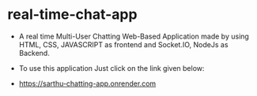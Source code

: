 # real-time-chat-app

- A real time Multi-User Chatting Web-Based Application made by using HTML, CSS, JAVASCRIPT as frontend and Socket.IO, NodeJs as Backend.

- To use this application Just click on the link given below:
- https://sarthu-chatting-app.onrender.com
